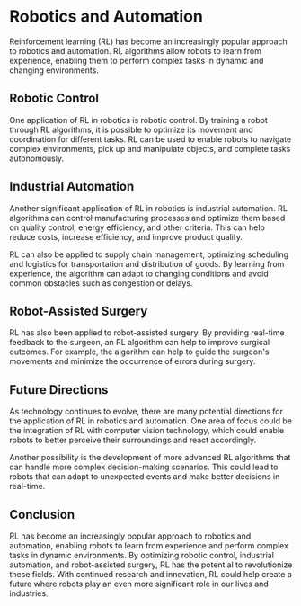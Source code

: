 Robotics and Automation
==================================================================================================

Reinforcement learning (RL) has become an increasingly popular approach to robotics and automation. RL algorithms allow robots to learn from experience, enabling them to perform complex tasks in dynamic and changing environments.

Robotic Control
---------------

One application of RL in robotics is robotic control. By training a robot through RL algorithms, it is possible to optimize its movement and coordination for different tasks. RL can be used to enable robots to navigate complex environments, pick up and manipulate objects, and complete tasks autonomously.

Industrial Automation
---------------------

Another significant application of RL in robotics is industrial automation. RL algorithms can control manufacturing processes and optimize them based on quality control, energy efficiency, and other criteria. This can help reduce costs, increase efficiency, and improve product quality.

RL can also be applied to supply chain management, optimizing scheduling and logistics for transportation and distribution of goods. By learning from experience, the algorithm can adapt to changing conditions and avoid common obstacles such as congestion or delays.

Robot-Assisted Surgery
----------------------

RL has also been applied to robot-assisted surgery. By providing real-time feedback to the surgeon, an RL algorithm can help to improve surgical outcomes. For example, the algorithm can help to guide the surgeon's movements and minimize the occurrence of errors during surgery.

Future Directions
-----------------

As technology continues to evolve, there are many potential directions for the application of RL in robotics and automation. One area of focus could be the integration of RL with computer vision technology, which could enable robots to better perceive their surroundings and react accordingly.

Another possibility is the development of more advanced RL algorithms that can handle more complex decision-making scenarios. This could lead to robots that can adapt to unexpected events and make better decisions in real-time.

Conclusion
----------

RL has become an increasingly popular approach to robotics and automation, enabling robots to learn from experience and perform complex tasks in dynamic environments. By optimizing robotic control, industrial automation, and robot-assisted surgery, RL has the potential to revolutionize these fields. With continued research and innovation, RL could help create a future where robots play an even more significant role in our lives and industries.
